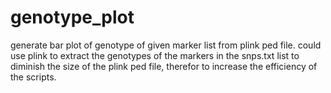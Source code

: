 # genotype_plot
generate bar plot of genotype of given marker list from plink ped file.
could use plink to extract the genotypes of the markers in the snps.txt list to diminish the size of the plink ped file, therefor to increase the efficiency of the scripts.
